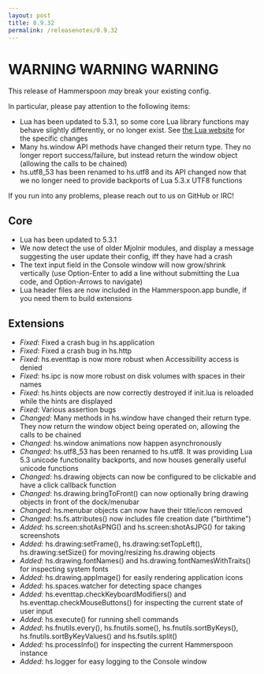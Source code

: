 ```yaml
---
layout: post
title: 0.9.32
permalink: /releasenotes/0.9.32
---
```


# WARNING WARNING WARNING
This release of Hammerspoon *may* break your existing config.

In particular, please pay attention to the following items:

 * Lua has been updated to 5.3.1, so some core Lua library functions may behave slightly differently, or no longer exist. See [the Lua website](http://www.lua.org/manual/5.3/readme.html#changes) for the specific changes
 * Many hs.window API methods have changed their return type. They no longer report success/failure, but instead return the window object (allowing the calls to be chained)
 * hs.utf8_53 has been renamed to hs.utf8 and its API changed now that we no longer need to provide backports of Lua 5.3.x UTF8 functions

If you run into any problems, please reach out to us on GitHub or IRC!

## Core
 * Lua has been updated to 5.3.1
 * We now detect the use of older Mjolnir modules, and display a message suggesting the user update their config, iff they have had a crash
 * The text input field in the Console window will now grow/shrink vertically (use Option-Enter to add a line without submitting the Lua code, and Option-Arrows to navigate)
 * Lua header files are now included in the Hammerspoon.app bundle, if you need them to build extensions

## Extensions
 * *Fixed*: Fixed a crash bug in hs.application
 * *Fixed*: Fixed a crash bug in hs.http
 * *Fixed*: hs.eventtap is now more robust when Accessibility access is denied
 * *Fixed*: hs.ipc is now more robust on disk volumes with spaces in their names
 * *Fixed*: hs.hints objects are now correctly destroyed if init.lua is reloaded while the hints are displayed
 * *Fixed*: Various assertion bugs
 * *Changed*: Many methods in hs.window have changed their return type. They now return the window object being operated on, allowing the calls to be chained
 * *Changed*: hs.window animations now happen asynchronously
 * *Changed*: hs.utf8_53 has been renamed to hs.utf8. It was providing Lua 5.3 unicode functionality backports, and now houses generally useful unicode functions
 * *Changed*: hs.drawing objects can now be configured to be clickable and have a click callback function
 * *Changed*: hs.drawing.bringToFront() can now optionally bring drawing objects in front of the dock/menubar
 * *Changed*: hs.menubar objects can now have their title/icon removed
 * *Changed*: hs.fs.attributes() now includes file creation date ("birthtime")
 * *Added*: hs.screen:shotAsPNG() and hs.screen:shotAsJPG() for taking screenshots
 * *Added*: hs.drawing:setFrame(), hs.drawing:setTopLeft(), hs.drawing:setSize() for moving/resizing hs.drawing objects
 * *Added*: hs.drawing.fontNames() and hs.drawing.fontNamesWithTraits() for inspecting system fonts
 * *Added*: hs.drawing.appImage() for easily rendering application icons
 * *Added*: hs.spaces.watcher for detecting space changes
 * *Added*: hs.eventtap.checkKeyboardModifiers() and hs.eventtap.checkMouseButtons() for inspecting the current state of user input
 * *Added*: hs.execute() for running shell commands
 * *Added*: hs.fnutils.every(), hs.fnutils.some(), hs.fnutils.sortByKeys(), hs.fnutils.sortByKeyValues() and hs.fsutils.split()
 * *Added*: hs.processInfo() for inspecting the current Hammerspoon instance
 * *Added*: hs.logger for easy logging to the Console window
